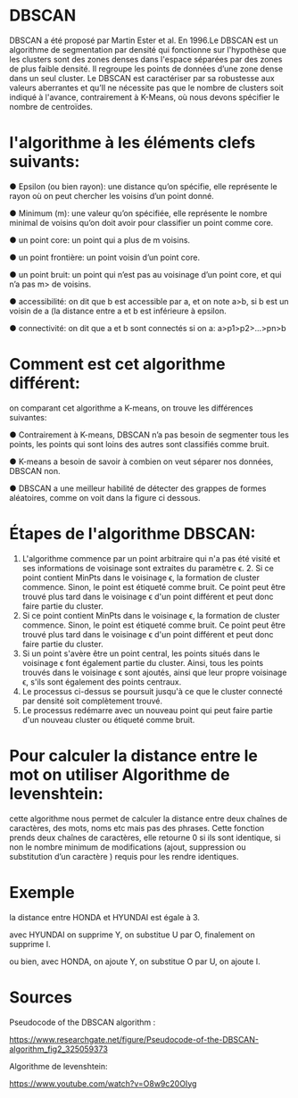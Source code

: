 # DBSCAN

DBSCAN a été proposé par Martin Ester et al. En 1996.Le DBSCAN est un algorithme de segmentation par densité qui fonctionne sur l'hypothèse que les clusters sont des zones denses dans l'espace séparées par des zones de plus faible densité.
Il regroupe les points de données d’une zone dense dans un seul cluster.
Le DBSCAN est caractériser par sa robustesse aux valeurs aberrantes et qu’Il ne nécessite pas que le nombre de clusters soit indiqué à l'avance, contrairement à K-Means, où nous devons spécifier le nombre de centroïdes.

# l'algorithme à les éléments clefs suivants:

● Epsilon (ou bien rayon): une distance qu’on spécifie, elle représente le rayon où on peut chercher les voisins d’un point donné.

● Minimum (m): une valeur qu’on spécifiée, elle représente le nombre minimal de voisins qu’on doit avoir pour classifier un point comme core.

● un point core: un point qui a plus de m voisins.

● un point frontière: un point voisin d’un point core.

● un point bruit: un point qui n’est pas au voisinage d’un point core, et qui n’a pas m> de voisins.

● accessibilité: on dit que b est accessible par a, et on note a>b, si b est un voisin de a (la distance entre a et b est inférieure à epsilon.

● connectivité: on dit que a et b sont connectés si on a: a>p1>p2>...>pn>b

# Comment est cet algorithme différent:

on comparant cet algorithme a K-means, on trouve les différences suivantes:

● Contrairement à K-means, DBSCAN n’a pas besoin de segmenter tous les points, les points qui sont loins des autres sont classifiés comme bruit.

● K-means a besoin de savoir à combien on veut séparer nos données, DBSCAN non.

● DBSCAN a une meilleur habilité de détecter des grappes de formes aléatoires, comme on voit dans la figure ci dessous.

# Étapes de l'algorithme DBSCAN:

1. L'algorithme commence par un point arbitraire qui n'a pas été visité et ses informations de voisinage sont extraites du paramètre ϵ. 2. Si ce point contient MinPts dans le voisinage ϵ, la formation de cluster commence. Sinon, le point est étiqueté comme bruit. Ce point peut être trouvé plus tard dans le voisinage ϵ d'un point différent et peut donc faire partie du cluster.
2. Si ce point contient MinPts dans le voisinage ϵ, la formation de cluster commence. Sinon, le point est étiqueté comme bruit. Ce point peut être trouvé plus tard dans le voisinage ϵ d'un point différent et peut donc faire partie du cluster.
3. Si un point s'avère être un point central, les points situés dans le voisinage ϵ font également partie du cluster. Ainsi, tous les points trouvés dans le voisinage ϵ sont ajoutés, ainsi que leur propre voisinage ϵ, s'ils sont également des points centraux.
4. Le processus ci-dessus se poursuit jusqu'à ce que le cluster connecté par densité soit complètement trouvé.
5. Le processus redémarre avec un nouveau point qui peut faire partie d'un nouveau cluster ou étiqueté comme bruit.

# Pour calculer la distance entre le mot on utiliser Algorithme de levenshtein:
cette algorithme nous permet de calculer la distance entre deux chaînes de caractères, des mots, noms etc mais pas des phrases. Cette fonction prends deux chaînes de caractères, elle retourne 0 si ils sont identique, si non le nombre minimum de modifications (ajout, suppression ou substitution d’un caractère ) requis pour les rendre identiques.

# Exemple

la distance entre HONDA et HYUNDAI est égale à 3.

avec HYUNDAI on supprime Y, on substitue U par O, finalement on supprime I.

ou bien, avec HONDA, on ajoute Y, on substitue O par U, on ajoute I.

# Sources

Pseudocode of the DBSCAN algorithm :

https://www.researchgate.net/figure/Pseudocode-of-the-DBSCAN-algorithm_fig2_325059373

Algorithme de levenshtein:

https://www.youtube.com/watch?v=O8w9c20OIyg




